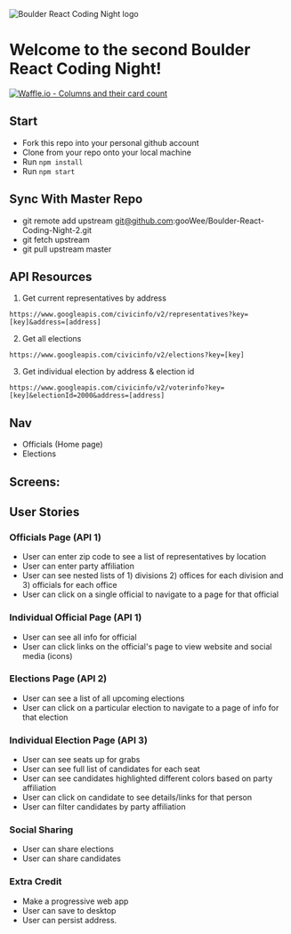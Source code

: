 <img src="./brcnLogo.png" alt="Boulder React Coding Night logo" align="center" />

# Welcome to the second Boulder React Coding Night!

[![Waffle.io - Columns and their card count](https://badge.waffle.io/istrouse/Boulder-React-Coding-Night-2.svg?columns=all)](https://waffle.io/istrouse/Boulder-React-Coding-Night-2)

## Start
* Fork this repo into your personal github account
* Clone from your repo onto your local machine
* Run `npm install`
* Run `npm start`


## Sync With Master Repo
* git remote add upstream git@github.com:gooWee/Boulder-React-Coding-Night-2.git
* git fetch upstream
* git pull upstream master


## API Resources
1) Get current representatives by address
```
https://www.googleapis.com/civicinfo/v2/representatives?key=[key]&address=[address]
```

2) Get all elections
```
https://www.googleapis.com/civicinfo/v2/elections?key=[key]
```

3) Get individual election by address & election id
```
https://www.googleapis.com/civicinfo/v2/voterinfo?key=[key]&electionId=2000&address=[address]
```

## Nav
* Officials (Home page)
* Elections


## Screens:

## User Stories

### Officials Page (API 1)
* User can enter zip code to see a list of representatives by location
* User can enter party affiliation
* User can see nested lists of 1) divisions 2) offices for each division and 3) officials for each office
* User can click on a single official to navigate to a page for that official

### Individual Official Page (API 1)
* User can see all info for official
* User can click links on the official's page to view website and social media (icons)

### Elections Page (API 2)
* User can see a list of all upcoming elections
* User can click on a particular election to navigate to a page of info for that election

### Individual Election Page (API 3)
* User can see seats up for grabs
* User can see full list of candidates for each seat
* User can see candidates highlighted different colors based on party affiliation
* User can click on candidate to see details/links for that person
* User can filter candidates by party affiliation

### Social Sharing
* User can share elections
* User can share candidates

### Extra Credit
* Make a progressive web app
* User can save to desktop
* User can persist address.
